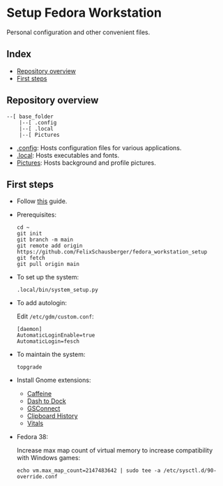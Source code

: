 # Setup Fedora Workstation

Personal configuration and other convenient files.

## Index

- [Repository overview](repository-overview)
- [First steps](#first-steps)

## Repository overview

```shell
--[ base_folder
    |--[ .config
    |--[ .local
    |--[ Pictures
```

- [.config](.config/): Hosts configuration files for various applications.
- [.local](.local/): Hosts executables and fonts.
- [Pictures](Pictures/): Hosts background and profile pictures.

## First steps

- Follow [this](https://github.com/devangshekhawat/Fedora-38-Post-Install-Guide) guide.
- Prerequisites:

  ```shell
  cd ~
  git init
  git branch -m main
  git remote add origin https://github.com/FelixSchausberger/fedora_workstation_setup
  git fetch
  git pull origin main
  ```
  
- To set up the system:

  ```shell
  .local/bin/system_setup.py
  ```

- To add autologin:

  Edit `/etc/gdm/custom.conf`:

  ```shell
  [daemon]
  AutomaticLoginEnable=true
  AutomaticLogin=fesch
  ```

- To maintain the system:

  ```shell
  topgrade
  ```

- Install Gnome extensions:

  - [Caffeine](https://extensions.gnome.org/extension/517/caffeine/)
  - [Dash to Dock](https://extensions.gnome.org/extension/307/dash-to-dock/)
  - [GSConnect](<https://extensions.gnome.org/extension/1319/gsconnect/>)
  - [Clipboard History](https://extensions.gnome.org/extension/4839/clipboard-history/)
  - [Vitals](https://extensions.gnome.org/extension/1460/vitals/)

- Fedora 38:

  Increase max map count of virtual memory to increase compatibility with Windows games:

  ```shell
  echo vm.max_map_count=2147483642 | sudo tee -a /etc/sysctl.d/90-override.conf
  ```
